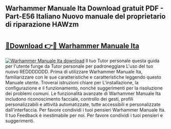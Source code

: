 ## Warhammer Manuale Ita Download gratuit PDF - Part-E56 Italiano Nuovo manuale del proprietario di riparazione HAWzm

# <h2><a href="http://dffhnz.blite.top/?on=Warhammer+Manuale+Ita">🔗Download 👉🔴 Warhammer Manuale Ita</a></h2>

[![Warhammer Manuale Ita download](https://i.imgur.com/lujVjoI.png)](http://dffhnz.blite.top/?on=Warhammer+Manuale+Ita)
Il tuo Tutor personale questa guida per l'utente funge da Tutor personale per padroneggiare L'uso del tuo nuovo REDDDDDDD. Prima di utilizzare Warhammer Manuale Ita, familiarizzare con le sue caratteristiche e caratteristiche leggendo questo Manuale utente. Troverai istruzioni chiare per L'installazione, la configurazione e il funzionamento, nonché suggerimenti per la risoluzione dei problemi comuni. Le funzionalità avanzate di Warhammer Manuale Ita includono riconoscimento facciale, controllo dei gesti, profili personalizzabili e attività automatizzate, tutte accessibili e personalizzate dall'interfaccia. Per favore condividi i tuoi pensieri Warhammer Manuale Ita. Il tuo Feedback è inestimabile per noi. Per favore condividi i tuoi pensieri e suggerimenti.
